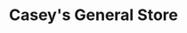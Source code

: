 ---
title: "Casey's General Store"
url: /waterloo/caseys-general-store-east-tower-park-drive/
shop: convenience
---